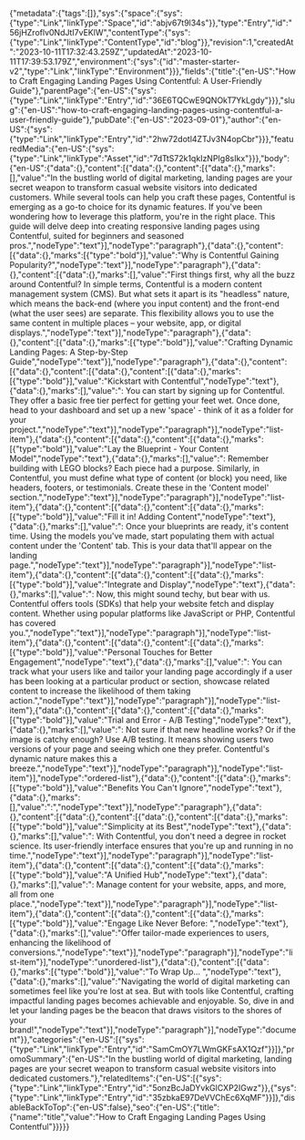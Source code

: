 {"metadata":{"tags":[]},"sys":{"space":{"sys":{"type":"Link","linkType":"Space","id":"abjv67t9l34s"}},"type":"Entry","id":"56jHZroflv0NdJtI7vEKlW","contentType":{"sys":{"type":"Link","linkType":"ContentType","id":"blog"}},"revision":1,"createdAt":"2023-10-11T17:32:43.259Z","updatedAt":"2023-10-11T17:39:53.179Z","environment":{"sys":{"id":"master-starter-v2","type":"Link","linkType":"Environment"}}},"fields":{"title":{"en-US":"How to Craft Engaging Landing Pages Using Contentful: A User-Friendly Guide"},"parentPage":{"en-US":{"sys":{"type":"Link","linkType":"Entry","id":"36E6TQCwE9QNOkT7YkLgdy"}}},"slug":{"en-US":"how-to-craft-engaging-landing-pages-using-contentful-a-user-friendly-guide"},"pubDate":{"en-US":"2023-09-01"},"author":{"en-US":{"sys":{"type":"Link","linkType":"Entry","id":"2hw72dotl4ZTJv3N4opCbr"}}},"featuredMedia":{"en-US":{"sys":{"type":"Link","linkType":"Asset","id":"7dTtS72k1qkIzNPIg8sIkx"}}},"body":{"en-US":{"data":{},"content":[{"data":{},"content":[{"data":{},"marks":[],"value":"In the bustling world of digital marketing, landing pages are your secret weapon to transform casual website visitors into dedicated customers. While several tools can help you craft these pages, Contentful is emerging as a go-to choice for its dynamic features. If you've been wondering how to leverage this platform, you're in the right place. This guide will delve deep into creating responsive landing pages using Contentful, suited for beginners and seasoned pros.","nodeType":"text"}],"nodeType":"paragraph"},{"data":{},"content":[{"data":{},"marks":[{"type":"bold"}],"value":"Why is Contentful Gaining Popularity?","nodeType":"text"}],"nodeType":"paragraph"},{"data":{},"content":[{"data":{},"marks":[],"value":"First things first, why all the buzz around Contentful? In simple terms, Contentful is a modern content management system (CMS). But what sets it apart is its \"headless\" nature, which means the back-end (where you input content) and the front-end (what the user sees) are separate. This flexibility allows you to use the same content in multiple places – your website, app, or digital displays.","nodeType":"text"}],"nodeType":"paragraph"},{"data":{},"content":[{"data":{},"marks":[{"type":"bold"}],"value":"Crafting Dynamic Landing Pages: A Step-by-Step Guide","nodeType":"text"}],"nodeType":"paragraph"},{"data":{},"content":[{"data":{},"content":[{"data":{},"content":[{"data":{},"marks":[{"type":"bold"}],"value":"Kickstart with Contentful","nodeType":"text"},{"data":{},"marks":[],"value":": You can start by signing up for Contentful. They offer a basic free tier perfect for getting your feet wet. Once done, head to your dashboard and set up a new 'space' - think of it as a folder for your project.","nodeType":"text"}],"nodeType":"paragraph"}],"nodeType":"list-item"},{"data":{},"content":[{"data":{},"content":[{"data":{},"marks":[{"type":"bold"}],"value":"Lay the Blueprint - Your Content Model","nodeType":"text"},{"data":{},"marks":[],"value":": Remember building with LEGO blocks? Each piece had a purpose. Similarly, in Contentful, you must define what type of content (or block) you need, like headers, footers, or testimonials. Create these in the 'Content model' section.","nodeType":"text"}],"nodeType":"paragraph"}],"nodeType":"list-item"},{"data":{},"content":[{"data":{},"content":[{"data":{},"marks":[{"type":"bold"}],"value":"Fill it in! Adding Content","nodeType":"text"},{"data":{},"marks":[],"value":": Once your blueprints are ready, it's content time. Using the models you've made, start populating them with actual content under the 'Content' tab. This is your data that'll appear on the landing page.","nodeType":"text"}],"nodeType":"paragraph"}],"nodeType":"list-item"},{"data":{},"content":[{"data":{},"content":[{"data":{},"marks":[{"type":"bold"}],"value":"Integrate and Display","nodeType":"text"},{"data":{},"marks":[],"value":": Now, this might sound techy, but bear with us. Contentful offers tools (SDKs) that help your website fetch and display content. Whether using popular platforms like JavaScript or PHP, Contentful has covered you.","nodeType":"text"}],"nodeType":"paragraph"}],"nodeType":"list-item"},{"data":{},"content":[{"data":{},"content":[{"data":{},"marks":[{"type":"bold"}],"value":"Personal Touches for Better Engagement","nodeType":"text"},{"data":{},"marks":[],"value":": You can track what your users like and tailor your landing page accordingly if a user has been looking at a particular product or section, showcase related content to increase the likelihood of them taking action.","nodeType":"text"}],"nodeType":"paragraph"}],"nodeType":"list-item"},{"data":{},"content":[{"data":{},"content":[{"data":{},"marks":[{"type":"bold"}],"value":"Trial and Error - A/B Testing","nodeType":"text"},{"data":{},"marks":[],"value":": Not sure if that new headline works? Or if the image is catchy enough? Use A/B testing. It means showing users two versions of your page and seeing which one they prefer. Contentful's dynamic nature makes this a breeze.","nodeType":"text"}],"nodeType":"paragraph"}],"nodeType":"list-item"}],"nodeType":"ordered-list"},{"data":{},"content":[{"data":{},"marks":[{"type":"bold"}],"value":"Benefits You Can't Ignore","nodeType":"text"},{"data":{},"marks":[],"value":":","nodeType":"text"}],"nodeType":"paragraph"},{"data":{},"content":[{"data":{},"content":[{"data":{},"content":[{"data":{},"marks":[{"type":"bold"}],"value":"Simplicity at its Best","nodeType":"text"},{"data":{},"marks":[],"value":": With Contentful, you don't need a degree in rocket science. Its user-friendly interface ensures that you're up and running in no time.","nodeType":"text"}],"nodeType":"paragraph"}],"nodeType":"list-item"},{"data":{},"content":[{"data":{},"content":[{"data":{},"marks":[{"type":"bold"}],"value":"A Unified Hub","nodeType":"text"},{"data":{},"marks":[],"value":": Manage content for your website, apps, and more, all from one place.","nodeType":"text"}],"nodeType":"paragraph"}],"nodeType":"list-item"},{"data":{},"content":[{"data":{},"content":[{"data":{},"marks":[{"type":"bold"}],"value":"Engage Like Never Before: ","nodeType":"text"},{"data":{},"marks":[],"value":"Offer tailor-made experiences to users, enhancing the likelihood of conversions.","nodeType":"text"}],"nodeType":"paragraph"}],"nodeType":"list-item"}],"nodeType":"unordered-list"},{"data":{},"content":[{"data":{},"marks":[{"type":"bold"}],"value":"To Wrap Up… ","nodeType":"text"},{"data":{},"marks":[],"value":"Navigating the world of digital marketing can sometimes feel like you're lost at sea. But with tools like Contentful, crafting impactful landing pages becomes achievable and enjoyable. So, dive in and let your landing pages be the beacon that draws visitors to the shores of your brand!","nodeType":"text"}],"nodeType":"paragraph"}],"nodeType":"document"}},"categories":{"en-US":[{"sys":{"type":"Link","linkType":"Entry","id":"SamCmOY7LWmGKFsAX1Qzf"}}]},"promoSummary":{"en-US":"In the bustling world of digital marketing, landing pages are your secret weapon to transform casual website visitors into dedicated customers."},"relatedItems":{"en-US":[{"sys":{"type":"Link","linkType":"Entry","id":"5onzBcJaDYvkGlCXP2IGwz"}},{"sys":{"type":"Link","linkType":"Entry","id":"35zbkaE97DeVVChEc6XqMF"}}]},"disableBackToTop":{"en-US":false},"seo":{"en-US":{"title":{"name":"title","value":"How to Craft Engaging Landing Pages Using Contentful"}}}}}
